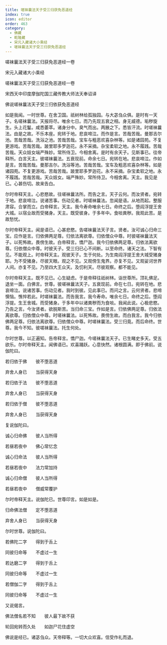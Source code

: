 ```yaml
---
title: 嗟袜曩法天子受三归获免恶道经
index: true
icon: editor
order: 463
category:
  - 佛藏
  - 乾隆藏
  - 宋元入藏诸大小乘经
  - 嗟袜曩法天子受三归获免恶道经
---
```


嗟袜曩法天子受三归获免恶道经一卷  

宋元入藏诸大小乘经  

嗟袜曩法天子受三归获免恶道经一卷  

宋西天中印度摩伽陀国三藏传教大师法天奉诏译  

佛说嗟袜曩法天子受三归依获免恶道经  

如是我闻。一时世尊。在舍卫国。祇树林给孤独园。与大苾刍众俱。是时有一天子。名嗟袜曩法。天报将尽。唯余七日。而乃先现五衰之相。身无威德。垢秽旋生。头上花鬘。咸悉萎萃。诸身分中。臭气而出。两腋之下。悉皆汗流。时嗟袜曩法。由是之故。不乐本座。宛转于地。悲哀啼泣。而作是言。苦哉苦哉。曼那吉尔池。苦哉苦哉。洗浴之池。苦哉苦哉。宝车与粗恶欢喜杂林等。如是诸园苑。不复更游戏。苦哉苦哉。跛里耶多罗迦花。永不采摘。杂宝柔软之地。永不履践。苦哉苦哉。天众妓女端严殊妙。常所侍卫。今相舍离。是时有余天子。见斯事已。往帝释所。白言天主。彼嗟袜曩法。五衰现前。命余七日。宛转在地。悲哀啼泣。作如是言。苦哉苦哉。曼那吉尔。洗浴等池。苦哉苦哉。宝车及粗恶欢喜杂林等。如是诸园苑。不复更游戏。苦哉苦哉。跛里耶多罗迦花。永不采摘。杂宝柔软之地。永不履践。苦哉苦哉。天众妓女。端严殊妙。常所侍卫。今相舍离。天主。我见是已。心甚伤切。故来告白。  

尔时帝释天主。心悲愍故。往嗟袜曩法所。而告之言。天子云何。而汝贤者。宛转于地。悲哀啼泣。说诸苦事。伤动见者。时嗟袜曩法。忽闻是语。从地而起。整服肃容。合掌而立。白帝释言。天主。我今寿命唯余七日。命终之后。堕阎浮提王舍大城。以宿业故而受猪身。天主。既受彼身。于多年中。食啖粪秽。我观此苦。是故愁忧。  

尔时帝释天主。闻是语已。心甚悲愍。告嗟袜曩法天子言。贤者。汝可诚心归命三宝。应作是言。归依佛两足尊。归依法离欲尊。归依僧众中尊。时彼嗟袜曩法天子。以死怖故。畏傍生故。白帝释言。憍尸迦。我今归依佛两足尊。归依法离欲尊。归依僧众中尊。时彼天子。受三归已心不间断。以至命终。诸天之法。下智有见。不能观上。时帝释天主。观彼天子。生于何处。为生南阎浮提王舍大城受猪身耶。为不受猪身。尽彼天眼。观之不见。又观傍生鬼界。亦复不见。又观娑诃世界人间。亦复不见。乃至四大王众天。及忉利天。尽彼观察。都不能见。  

尔时帝释天主。既不见已。心生疑虑。于是帝释往祇树林。诣世尊所。顶礼佛足。退坐一面。白佛言。世尊。彼嗟袜曩法天子。五衰现前。命在七日。宛转在地。悲哀啼泣。说诸苦事。伤动见者。我时到彼。见此事已。而问之言。云何贤者。悲啼懊恼。憔悴若此。时嗟袜曩法。而告我言。我今寿命。唯余七日。命终之后。堕阎浮提。生王舍城。而受猪身。于多年中以诸粪秽而为食啖。我闻此说。心极悲愍。乃告之言。今汝贤者。欲脱斯苦。当归命三宝。作如是言。归依佛两足尊。归依法离欲尊。归依僧众中尊。时嗟袜曩法。以死怖故。畏傍生故。而白我言。我今归依佛两足尊。归依法离欲尊。归依僧众中尊。时嗟袜曩法。受三归竟。而后命终。世尊。我今不知。彼嗟袜曩法。托生何处。  

尔时世尊。以正遍知。告帝释言。憍尸迦。今嗟袜曩法天子。已生睹史多天。受五欲乐。尔时帝释天主。闻佛语已。欢喜踊跃。心意快然。诸根圆满。即于佛前。说伽陀曰。  

若归依于佛　　彼不堕恶道  

弃舍人身已　　当获得天身  

若归依于法　　彼不堕恶道  

弃舍人身已　　当获得天身  

若归依于僧　　彼不堕恶道  

弃舍人身已　　当获得天身  

复说伽陀曰。  

诚心归命佛　　彼人当所得  

若昼若夜中　　佛心常忆念  

诚心归命法　　彼人当所得  

若昼若夜中　　法力常加持  

诚心归命僧　　彼人当所得  

若昼若夜中　　僧威常覆护  

尔时帝释天主。说伽陀已。世尊印言。如是如是。  

归命佛法僧　　定不堕恶道  

弃舍人身已　　当获得天身  

尔时世尊。说伽陀曰。  

若佛陀二字　　得到于舌上  

同彼归命等　　不虚过一生  

若达磨二字　　得到于舌上  

同彼归命等　　不虚过一生  

若僧伽二字　　得到于舌上  

同彼归命等　　不虚过一生  

又说偈言。  

佛法僧名若不知　　彼人最下故不获  

轮回宛转而久处　　如迦尸花住虚空  

佛说是经已。诸苾刍众。天帝释等。一切大众欢喜。信受作礼而退。  
